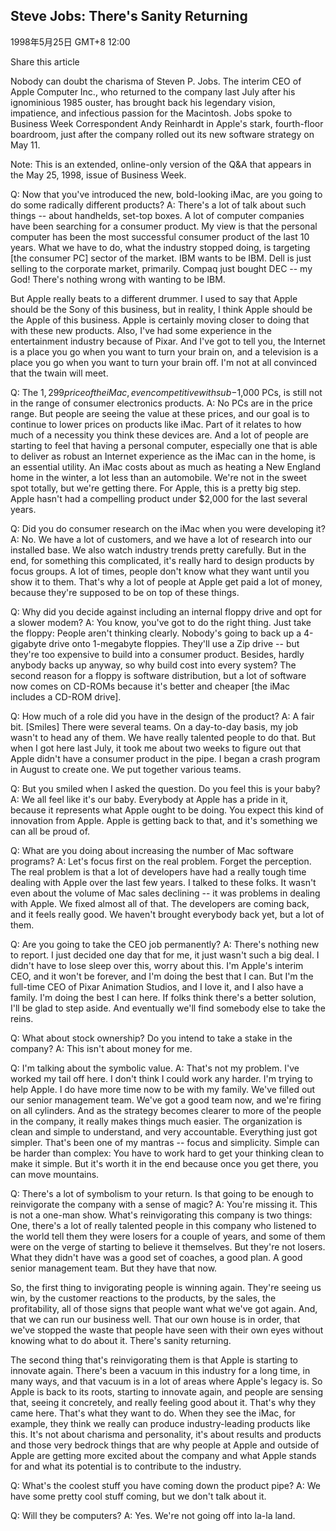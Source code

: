 ## Steve Jobs: There's Sanity Returning

1998年5月25日 GMT+8 12:00

Share this article

Nobody can doubt the charisma of Steven P. Jobs. The interim CEO of Apple Computer Inc., who returned to the company last July after his ignominious 1985 ouster, has brought back his legendary vision, impatience, and infectious passion for the Macintosh. Jobs spoke to Business Week Correspondent Andy Reinhardt in Apple's stark, fourth-floor boardroom, just after the company rolled out its new software strategy on May 11.

Note: This is an extended, online-only version of the Q&A that appears in the May 25, 1998, issue of Business Week.

Q: Now that you've introduced the new, bold-looking iMac, are you going to do some radically different products?
A: There's a lot of talk about such things -- about handhelds, set-top boxes. A lot of computer companies have been searching for a consumer product. My view is that the personal computer has been the most successful consumer product of the last 10 years. What we have to do, what the industry stopped doing, is targeting [the consumer PC] sector of the market. IBM wants to be IBM. Dell is just selling to the corporate market, primarily. Compaq just bought DEC -- my God! There's nothing wrong with wanting to be IBM.

But Apple really beats to a different drummer. I used to say that Apple should be the Sony of this business, but in reality, I think Apple should be the Apple of this business. Apple is certainly moving closer to doing that with these new products. Also, I've had some experience in the entertainment industry because of Pixar. And I've got to tell you, the Internet is a place you go when you want to turn your brain on, and a television is a place you go when you want to turn your brain off. I'm not at all convinced that the twain will meet.

Q: The $1,299 price of the iMac, even competitive with sub-$1,000 PCs, is still not in the range of consumer electronics products.
A: No PCs are in the price range. But people are seeing the value at these prices, and our goal is to continue to lower prices on products like iMac. Part of it relates to how much of a necessity you think these devices are. And a lot of people are starting to feel that having a personal computer, especially one that is able to deliver as robust an Internet experience as the iMac can in the home, is an essential utility. An iMac costs about as much as heating a New England home in the winter, a lot less than an automobile. We're not in the sweet spot totally, but we're getting there. For Apple, this is a pretty big step. Apple hasn't had a compelling product under $2,000 for the last several years.

Q: Did you do consumer research on the iMac when you were developing it?
A: No. We have a lot of customers, and we have a lot of research into our installed base. We also watch industry trends pretty carefully. But in the end, for something this complicated, it's really hard to design products by focus groups. A lot of times, people don't know what they want until you show it to them. That's why a lot of people at Apple get paid a lot of money, because they're supposed to be on top of these things.

Q: Why did you decide against including an internal floppy drive and opt for a slower modem?
A: You know, you've got to do the right thing. Just take the floppy: People aren't thinking clearly. Nobody's going to back up a 4-gigabyte drive onto 1-megabyte floppies. They'll use a Zip drive -- but they're too expensive to build into a consumer product. Besides, hardly anybody backs up anyway, so why build cost into every system? The second reason for a floppy is software distribution, but a lot of software now comes on CD-ROMs because it's better and cheaper [the iMac includes a CD-ROM drive].

Q: How much of a role did you have in the design of the product?
A: A fair bit. [Smiles] There were several teams. On a day-to-day basis, my job wasn't to head any of them. We have really talented people to do that. But when I got here last July, it took me about two weeks to figure out that Apple didn't have a consumer product in the pipe. I began a crash program in August to create one. We put together various teams.

Q: But you smiled when I asked the question. Do you feel this is your baby?
A: We all feel like it's our baby. Everybody at Apple has a pride in it, because it represents what Apple ought to be doing. You expect this kind of innovation from Apple. Apple is getting back to that, and it's something we can all be proud of.

Q: What are you doing about increasing the number of Mac software programs?
A: Let's focus first on the real problem. Forget the perception. The real problem is that a lot of developers have had a really tough time dealing with Apple over the last few years. I talked to these folks. It wasn't even about the volume of Mac sales declining -- it was problems in dealing with Apple. We fixed almost all of that. The developers are coming back, and it feels really good. We haven't brought everybody back yet, but a lot of them.

Q: Are you going to take the CEO job permanently?
A: There's nothing new to report. I just decided one day that for me, it just wasn't such a big deal. I didn't have to lose sleep over this, worry about this. I'm Apple's interim CEO, and it won't be forever, and I'm doing the best that I can. But I'm the full-time CEO of Pixar Animation Studios, and I love it, and I also have a family. I'm doing the best I can here. If folks think there's a better solution, I'll be glad to step aside. And eventually we'll find somebody else to take the reins.

Q: What about stock ownership? Do you intend to take a stake in the company?
A: This isn't about money for me.

Q: I'm talking about the symbolic value.
A: That's not my problem. I've worked my tail off here. I don't think I could work any harder. I'm trying to help Apple. I do have more time now to be with my family. We've filled out our senior management team. We've got a good team now, and we're firing on all cylinders. And as the strategy becomes clearer to more of the people in the company, it really makes things much easier. The organization is clean and simple to understand, and very accountable. Everything just got simpler. That's been one of my mantras -- focus and simplicity. Simple can be harder than complex: You have to work hard to get your thinking clean to make it simple. But it's worth it in the end because once you get there, you can move mountains.

Q: There's a lot of symbolism to your return. Is that going to be enough to reinvigorate the company with a sense of magic?
A: You're missing it. This is not a one-man show. What's reinvigorating this company is two things: One, there's a lot of really talented people in this company who listened to the world tell them they were losers for a couple of years, and some of them were on the verge of starting to believe it themselves. But they're not losers. What they didn't have was a good set of coaches, a good plan. A good senior management team. But they have that now.

So, the first thing to invigorating people is winning again. They're seeing us win, by the customer reactions to the products, by the sales, the profitability, all of those signs that people want what we've got again. And, that we can run our business well. That our own house is in order, that we've stopped the waste that people have seen with their own eyes without knowing what to do about it. There's sanity returning.

The second thing that's reinvigorating them is that Apple is starting to innovate again. There's been a vacuum in this industry for a long time, in many ways, and that vacuum is in a lot of areas where Apple's legacy is. So Apple is back to its roots, starting to innovate again, and people are sensing that, seeing it concretely, and really feeling good about it. That's why they came here. That's what they want to do. When they see the iMac, for example, they think we really can produce industry-leading products like this. It's not about charisma and personality, it's about results and products and those very bedrock things that are why people at Apple and outside of Apple are getting more excited about the company and what Apple stands for and what its potential is to contribute to the industry.

Q: What's the coolest stuff you have coming down the product pipe?
A: We have some pretty cool stuff coming, but we don't talk about it.

Q: Will they be computers?
A: Yes. We're not going off into la-la land.
